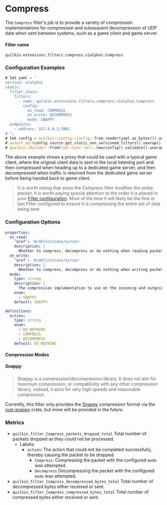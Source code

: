 # Compress

The `Compress` filter's job is to provide a variety of compression implementations for compression 
and subsequent decompression of UDP data when sent between systems, such as a game client and game server.

#### Filter name
```text
quilkin.extensions.filters.compress.v1alpha1.Compress
```

### Configuration Examples
```rust
# let yaml = "
version: v1alpha1
static:
  filter_chain:
    filters:
      - name: quilkin.extensions.filters.compress.v1alpha1.Compress
        config:
          on_read: COMPRESS
          on_write: DECOMPRESS
          mode: SNAPPY
  endpoints:
    - address: 127.0.0.1:7001
# ";
# let config = quilkin::config::Config::from_reader(yaml.as_bytes()).unwrap();
# assert_eq!(config.source.get_static_non_versioned_filters().unwrap().len(), 1);
# quilkin::Builder::from(std::sync::Arc::new(config)).validate().unwrap();
```

The above example shows a proxy that could be used with a typical game client, where the original client data is 
sent to the local listening port and then compressed when heading up to a dedicated game server, and then 
decompressed when traffic is returned from the dedicated game server before being handed back to game client. 

> It is worth noting that since the Compress filter modifies the *entire packet*, it is worth paying special
  attention to the order it is placed in your [Filter configuration](filters.md). Most of the time it will likely be
  the first or last Filter configured to ensure it is compressing the entire set of data being sent.

### Configuration Options

```yaml
properties:
  on_read:
    '$ref': '#/definitions/action'
    description: |
      Whether to compress, decompress or do nothing when reading packets from the local listening port
  on_write:
    '$ref': '#/definitions/action'
    description: |
      Whether to compress, decompress or do nothing when writing packets to the local listening port
  mode:
    type: string
    description: |
      The compression implementation to use on the incoming and outgoing packets. See "Compression Modes" for details.
    enum:
      - SNAPPY
    default: SNAPPY

definitions:
  action:
    type: string
    enum:
      - DO_NOTHING
      - COMPRESS
      - DECOMPRESS
    default: DO_NOTHING
```

#### Compression Modes

##### Snappy

> Snappy is a compression/decompression library. It does not aim for maximum compression, or compatibility with any 
> other compression library; instead, it aims for very high speeds and reasonable compression.

Currently, this filter only provides the [Snappy](http://google.github.io/snappy/) compression format via the
[rust-snappy](https://github.com/BurntSushi/rust-snappy) crate, but more will be
provided in the future.

### Metrics
* `quilkin_filter_Compress_packets_dropped_total`
  Total number of packets dropped as they could not be processed.  
    * Labels:
      * `action`: The action that could not be completed successfully, thereby causing the packet to be dropped.
        * `Compress`: Compressing the packet with the configured `mode` was attempted.
        * `Decompress` Decompressing the packet with the configured `mode` was attempted.
* `quilkin_filter_Compress_decompressed_bytes_total`
  Total number of decompressed bytes either received or sent.
* `quilkin_filter_Compress_compressed_bytes_total`
  Total number of compressed bytes either received or sent.
